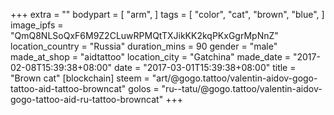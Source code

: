 +++
extra = ""
bodypart = [
  "arm",
]
tags = [
  "color",
  "cat",
  "brown",
  "blue",
]
image_ipfs = "QmQ8NLSoQxF6M9Z2CLuwRPMQtTXJikKK2kqPKxGgrMpNnZ"
location_country = "Russia"
duration_mins = 90
gender = "male"
made_at_shop = "aidtattoo"
location_city = "Gatchina"
made_date = "2017-02-08T15:39:38+08:00"
date = "2017-03-01T15:39:38+08:00"
title = "Brown cat"
[blockchain]
steem = "art/@gogo.tattoo/valentin-aidov-gogo-tattoo-aid-tattoo-browncat"
golos = "ru--tatu/@gogo.tattoo/valentin-aidov-gogo-tattoo-aid-ru-tattoo-browncat"
+++
